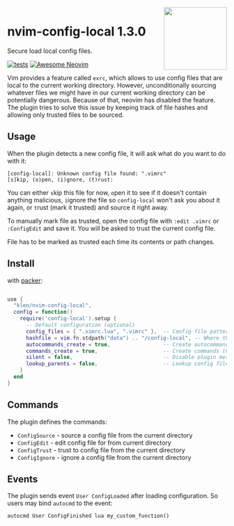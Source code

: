 <img src="https://neovim.io/logos/neovim-mark-flat.png" align="right" width="144" />

# nvim-config-local 1.3.0

Secure load local config files.

[![tests](https://github.com/klen/nvim-config-local/actions/workflows/tests.yml/badge.svg)](https://github.com/klen/nvim-config-local/actions/workflows/tests.yml)
[![Awesome Neovim](https://awesome.re/badge-flat.svg)](https://github.com/rockerBOO/awesome-neovim)

Vim provides a feature called `exrc`, which allows to use config files that are
local to the current working directory. However, unconditionally sourcing
whatever files we might have in our current working directory can be
potentially dangerous. Because of that, neovim has disabled the feature. The
plugin tries to solve this issue by keeping track of file hashes and allowing
only trusted files to be sourced.

## Usage

When the plugin detects a new config file, it will ask what do you want to do
with it:

```
[config-local]: Unknown config file found: ".vimrc"
[s]kip, (o)pen, (i)gnore, (t)rust:
```

You can either `s`kip this file for now, `o`pen it to see if it doesn't contain
anything malicious, `i`ignore the file so `config-local` won't ask you about it
again, or `t`rust (mark it trusted) and source it right away.

To manually mark file as trusted, open the config file with `:edit .vimrc` or
`:ConfigEdit` and save it. You will be asked to trust the current config file.

File has to be marked as trusted each time its contents or path changes.

## Install

with [packer](https://github.com/wbthomason/packer.nvim):

```lua

use {
  "klen/nvim-config-local",
  config = function()
    require('config-local').setup {
      -- Default configuration (optional)
      config_files = { ".vimrc.lua", ".vimrc" },  -- Config file patterns to load (lua supported)
      hashfile = vim.fn.stdpath("data") .. "/config-local", -- Where the plugin keeps files data
      autocommands_create = true,                 -- Create autocommands (VimEnter, DirectoryChanged)
      commands_create = true,                     -- Create commands (ConfigSource, ConfigEdit, ConfigTrust, ConfigIgnore)
      silent = false,                             -- Disable plugin messages (Config loaded/ignored)
      lookup_parents = false,                     -- Lookup config files in parent directories
    }
  end
}
```

## Commands

The plugin defines the commands:

- `ConfigSource` - source a config file from the current directory
- `ConfigEdit` - edit config file for from current directory
- `ConfigTrust` - trust to config file from the current directory
- `ConfigIgnore` - ignore a config file from the current directory

## Events

The plugin sends event `User ConfigLoaded` after loading configuration.
So users may bind `autocmd` to the event:

```vim
autocmd User ConfigFinished lua my_custom_function()
```
